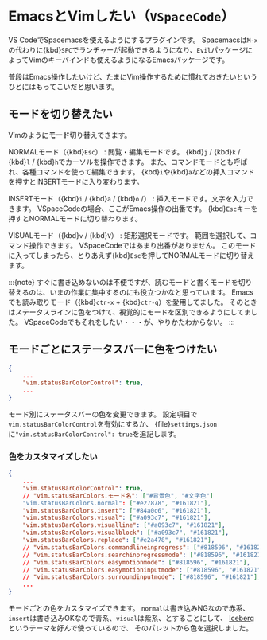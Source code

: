 # EmacsとVimしたい（``VSpaceCode``）

VS CodeでSpacemacsを使えるようにするプラグインです。
Spacemacsは``M-x``の代わりに{kbd}``SPC``でランチャーが起動できるようになり、``Evil``パッケージによってVimのキーバインドも使えるようになるEmacsパッケージです。

普段はEmacs操作したいけど、たまにVim操作するために慣れておきたいというひとにはもってこいだと思います。

## モードを切り替えたい

Vimのように**モード**切り替えできます。

NORMALモード（{kbd}`Esc`）
: 閲覧・編集モードです。
  {kbd}`j` / {kbd}`k` / {kbd}`l` / {kbd}`h`でカーソルを操作できます。
  また、コマンドモードとも呼ばれ、各種コマンドを使って編集できます。
  {kbd}`i`や{kbd}`a`などの挿入コマンドを押すとINSERTモードに入り変わります。

INSERTモード（{kbd}`i` / {kbd}`a` / {kbd}`o` /）
: 挿入モードです。文字を入力できます。
  VSpaceCodeの場合、ここがEmacs操作の出番です。
  {kbd}`Esc`キーを押すとNORMALモードに切り替わります。

VISUALモード（{kbd}`v` / {kbd}`V`）
: 矩形選択モードです。
  範囲を選択して、コマンド操作できます。
  VSpaceCodeではあまり出番がありません。
  このモードに入ってしまったら、とりあえず{kbd}`Esc`を押してNORMALモードに切り替えます。

:::{note}
すぐに書き込めないのは不便ですが、読むモードと書くモードを切り替えるのは、いまの作業に集中するのにも役立つかなと思っています。
Emacsでも読み取りモード（{kbd}`ctr-x` + {kbd}`ctr-q`）を愛用してました。
そのときはステータスラインに色をつけて、視覚的にモードを区別できるようにしてました。
VSpaceCodeでもそれをしたい・・・が、やりかたわからない。
:::

## モードごとにステータスバーに色をつけたい

```json
{
    ...
    "vim.statusBarColorControl": true,
    ...
}
```

モード別にステータスバーの色を変更できます。
設定項目で``vim.statusBarColorControl``を有効にするか、
{file}`settings.json`に``"vim.statusBarColorControl": true``を追記します。

### 色をカスタマイズしたい

```json
{
    ...
    "vim.statusBarColorControl": true,
    // "vim.statusBarColors.モード名": ["#背景色", "#文字色"]
    "vim.statusBarColors.normal": ["#e27878", "#161821"],
    "vim.statusBarColors.insert": ["#84a0c6", "#161821"],
    "vim.statusBarColors.visual": ["#a093c7", "#161821"],
    "vim.statusBarColors.visualline": ["#a093c7", "#161821"],
    "vim.statusBarColors.visualblock": ["#a093c7", "#161821"],
    "vim.statusBarColors.replace": ["#e2a478", "#161821"],
    // "vim.statusBarColors.commandlineinprogress": ["#818596", "#161821"],
    // "vim.statusBarColors.searchinprogressmode": ["#818596", "#161821"],
    // "vim.statusBarColors.easymotionmode": ["#818596", "#161821"],
    // "vim.statusBarColors.easymotioninputmode": ["#818596", "#161821"],
    // "vim.statusBarColors.surroundinputmode": ["#818596", "#161821"],
    ...
}
```

モードごとの色をカスタマイズできます。
``normal``は書き込みNGなので赤系、``insert``は書き込みOKなので青系、``visual``は紫系、とすることにして、
[Iceberg](https://cocopon.github.io/iceberg.vim/)というテーマを好んで使っているので、
そのパレットから色を選択しました。
